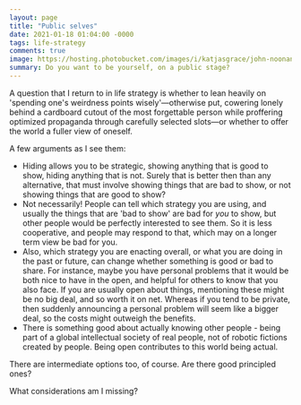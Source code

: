 ```yaml
---
layout: page
title: "Public selves"
date: 2021-01-18 01:04:00 -0000
tags: life-strategy
comments: true
image: https://hosting.photobucket.com/images/i/katjasgrace/john-noonan-QM_LE41VJJ4-unsplash.jpg
summary: Do you want to be yourself, on a public stage?
---
```

A question that I return to in life strategy is whether to lean heavily on 'spending one's weirdness points wisely'&mdash;otherwise put, cowering lonely behind a cardboard cutout of the most forgettable person while proffering optimized propaganda through carefully selected slots&mdash;or whether to offer the world a fuller view of oneself.

A few arguments as I see them:
- Hiding allows you to be strategic, showing anything that is good to show, hiding anything that is not. Surely that is better then than any alternative, that must involve showing things that are bad to show, or not showing things that are good to show?
- Not necessarily! People can tell which strategy you are using, and usually the things that are 'bad to show' are bad for *you* to show, but other people would be perfectly interested to see them. So it is less cooperative, and people may respond to that, which may on a longer term view be bad for you.
- Also, which strategy you are enacting overall, or what you are doing in the past or future, can change whether something is good or bad to share. For instance, maybe you have personal problems that it would be both nice to have in the open, and helpful for others to know that you also face. If you are usually open about things, mentioning these might be no big deal, and so worth it on net. Whereas if you tend to be private, then suddenly announcing a personal problem will seem like a bigger deal, so the costs might outweigh the benefits.
- There is something good about actually knowing other people - being part of a global intellectual society of real people, not of robotic fictions created by people. Being open contributes to this world being actual.

There are intermediate options too, of course. Are there good principled ones?

What considerations am I missing?
